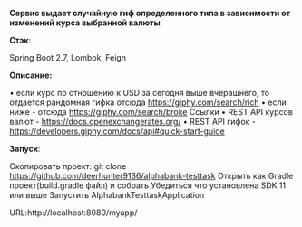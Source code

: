 
**Сервис выдает случайную гиф определенного типа в зависимости от изменений курса выбранной валюты**

**Стэк**:

Spring Boot 2.7, Lombok, Feign

**Описание:**

• если курс по отношению к USD за сегодня выше вчерашнего, то отдается рандомная гифка отсюда https://giphy.com/search/rich
• если ниже - отсюда https://giphy.com/search/broke
Ссылки
• REST API курсов валют - https://docs.openexchangerates.org/
• REST API гифок - https://developers.giphy.com/docs/api#quick-start-guide

**Запуск**:

Скопировать проект: git clone https://github.com/deerhunter9136/alphabank-testtask
Открыть как Gradle проект(build.gradle файл) и собрать
Убедиться что установлена SDK 11 или выше
Запустить AlphabankTesttaskApplication

URL:http://localhost:8080/myapp/





